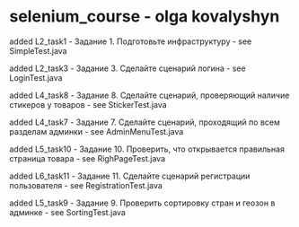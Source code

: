 # selenium_course - olga kovalyshyn

added L2_task1 - Задание 1. Подготовьте инфраструктуру - see SimpleTest.java

added L2_task3 - Задание 3. Сделайте сценарий логина - see LoginTest.java

added L4_task8 - Задание 8. Сделайте сценарий, проверяющий наличие стикеров у товаров - see StickerTest.java

added L4_task7 - Задание 7. Сделайте сценарий, проходящий по всем разделам админки - see AdminMenuTest.java

added L5_task10 - Задание 10. Проверить, что открывается правильная страница товара - see RighPageTest.java

added L6_task11 - Задание 11. Сделайте сценарий регистрации пользователя - see RegistrationTest.java

added L5_task9 - Задание 9. Проверить сортировку стран и геозон в админке - see SortingTest.java